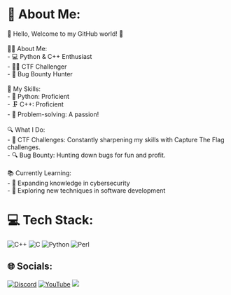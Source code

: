 # 💫 About Me:
👋 Hello, Welcome to my GitHub world! 🚀<br><br>👨‍💻 About Me:<br>- 💻 Python & C++ Enthusiast<br>- 🕵️‍♂️ CTF Challenger<br>- 🐛 Bug Bounty Hunter<br><br>🚀 My Skills:<br>- 🐍 Python: Proficient<br>- 🗜️ C++: Proficient<br>- 🧠 Problem-solving: A passion!<br><br>🔍 What I Do:<br>- 🧩 CTF Challenges: Constantly sharpening my skills with Capture The Flag challenges.<br>- 🔍 Bug Bounty: Hunting down bugs for fun and profit.<br><br>📚 Currently Learning:<br>- 👾 Expanding knowledge in cybersecurity<br>- 🚀 Exploring new techniques in software development

# 💻 Tech Stack:
![C++](https://img.shields.io/badge/c++-%2300599C.svg?style=for-the-badge&logo=c%2B%2B&logoColor=white) ![C](https://img.shields.io/badge/c-%2300599C.svg?style=for-the-badge&logo=c&logoColor=white) ![Python](https://img.shields.io/badge/python-3670A0?style=for-the-badge&logo=python&logoColor=ffdd54) ![Perl](https://img.shields.io/badge/perl-%2339457E.svg?style=for-the-badge&logo=perl&logoColor=white)


## 🌐 Socials:
[![Discord](https://img.shields.io/badge/Discord-%237289DA.svg?logo=discord&logoColor=white)](https://discord.gg/test) [![YouTube](https://img.shields.io/badge/YouTube-%23FF0000.svg?logo=YouTube&logoColor=white)](https://youtube.com/@@c3rypt011) 
[![](https://visitcount.itsvg.in/api?id=ch13fu&icon=0&color=0)](https://visitcount.itsvg.in)

<!--# 📊 GitHub Stats:
![](https://github-readme-stats.vercel.app/api?username=ch13fu&theme=dark&hide_border=false&include_all_commits=true&count_private=false)<br/>
![](https://github-readme-streak-stats.herokuapp.com/?user=ch13fu&theme=dark&hide_border=false)<br/>
![](https://github-readme-stats.vercel.app/api/top-langs/?username=ch13fu&theme=dark&hide_border=false&include_all_commits=true&count_private=false&layout=compact)
-->
<!-- Proudly created with GPRM ( https://gprm.itsvg.in ) -->
